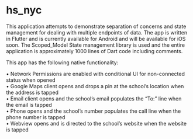 # hs_nyc

This application attempts to demonstrate separation of concerns and state management for dealing with multiple endpoints of data. The app is written in Flutter and is currently available for Android and will be available for iOS soon. The Scoped_Model State management library is used and the entire application is approximately 1000 lines of Dart code including comments.

This app has the following native functionality:</br>

•	Network Permissions are enabled with conditional UI for non-connected status when opened</br>
• Google Maps client opens and drops a pin at the school’s location when the address is tapped</br>
•	Email client opens and the school’s email populates the “To:” line when the email is tapped</br>
•	Phone opens and the school’s number populates the call line when the phone number is tapped</br>
•	Webview opens and is directed to the school’s website when the website is tapped</br>

